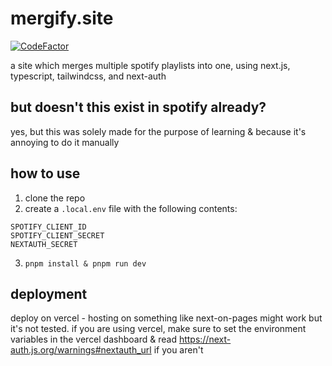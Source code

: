 # mergify.site

[![CodeFactor](https://www.codefactor.io/repository/github/dromzeh/mergify.site/badge)](https://www.codefactor.io/repository/github/dromzeh/mergify.site)

a site which merges multiple spotify playlists into one, using next.js, typescript, tailwindcss, and next-auth

## but doesn't this exist in spotify already?

yes, but this was solely made for the purpose of learning & because it's annoying to do it manually

## how to use

1. clone the repo
2. create a `.local.env` file with the following contents:

```
SPOTIFY_CLIENT_ID
SPOTIFY_CLIENT_SECRET
NEXTAUTH_SECRET
```

3. `pnpm install & pnpm run dev`

## deployment

deploy on vercel - hosting on something like next-on-pages might work but it's not tested. if you are using vercel, make sure to set the environment variables in the vercel dashboard & read https://next-auth.js.org/warnings#nextauth_url if you aren't
